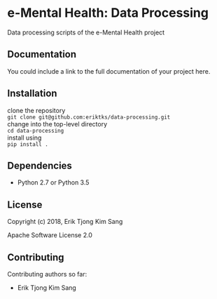 e-Mental Health: Data Processing
===============================
Data processing scripts of the e-Mental Health project

Documentation
-------------
You could include a link to the full documentation of your project here.

Installation
------------
clone the repository  
    `git clone git@github.com:eriktks/data-processing.git`  
change into the top-level directory  
    `cd data-processing`  
install using  
    `pip install .`

Dependencies
------------
 * Python 2.7 or Python 3.5

License
-------
Copyright (c) 2018, Erik Tjong Kim Sang

Apache Software License 2.0

Contributing
------------
Contributing authors so far:
* Erik Tjong Kim Sang



